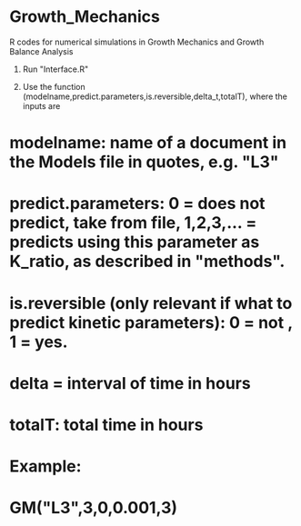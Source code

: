 # Growth_Mechanics
R codes for numerical simulations in Growth Mechanics and Growth Balance Analysis

1) Run "Interface.R" 

2) Use the function (modelname,predict.parameters,is.reversible,delta_t,totalT), where the inputs are

# modelname: name of a document in the Models file in quotes, e.g. "L3"

# predict.parameters: 0 = does not predict, take from file, 1,2,3,... = predicts using this parameter as K_ratio, as described in "methods".

# is.reversible (only relevant if what to predict kinetic parameters): 0 = not , 1 = yes.

# delta = interval of time in hours

# totalT: total time in hours

# Example:
# GM("L3",3,0,0.001,3)
